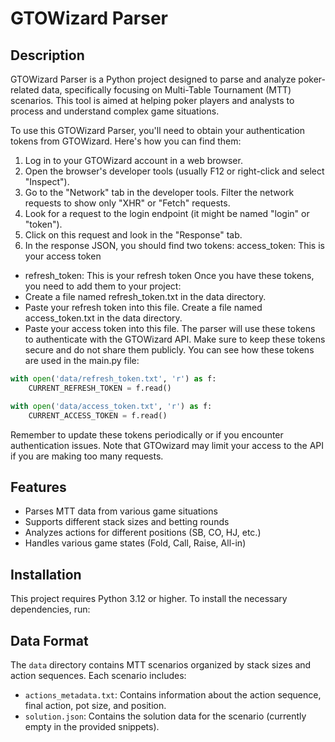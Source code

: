 # GTOWizard Parser

## Description

GTOWizard Parser is a Python project designed to parse and analyze poker-related data, specifically focusing on Multi-Table Tournament (MTT) scenarios. This tool is aimed at helping poker players and analysts to process and understand complex game situations.

To use this GTOWizard Parser, you'll need to obtain your authentication tokens from GTOWizard. Here's how you can find them:
1. Log in to your GTOWizard account in a web browser.
2. Open the browser's developer tools (usually F12 or right-click and select "Inspect").
3. Go to the "Network" tab in the developer tools.
Filter the network requests to show only "XHR" or "Fetch" requests.
4. Look for a request to the login endpoint (it might be named "login" or "token").
5. Click on this request and look in the "Response" tab.
6. In the response JSON, you should find two tokens:
access_token: This is your access token
- refresh_token: This is your refresh token
Once you have these tokens, you need to add them to your project:
- Create a file named refresh_token.txt in the data directory.
- Paste your refresh token into this file.
Create a file named access_token.txt in the data directory.
- Paste your access token into this file.
The parser will use these tokens to authenticate with the GTOWizard API. Make sure to keep these tokens secure and do not share them publicly.
You can see how these tokens are used in the main.py file:

```python
with open('data/refresh_token.txt', 'r') as f:
    CURRENT_REFRESH_TOKEN = f.read()

with open('data/access_token.txt', 'r') as f:
    CURRENT_ACCESS_TOKEN = f.read()
```

Remember to update these tokens periodically or if you encounter authentication issues. Note that GTOwizard may limit your access to the API if you are making too many requests.

## Features

- Parses MTT data from various game situations
- Supports different stack sizes and betting rounds
- Analyzes actions for different positions (SB, CO, HJ, etc.)
- Handles various game states (Fold, Call, Raise, All-in)

## Installation

This project requires Python 3.12 or higher. To install the necessary dependencies, run:



## Data Format

The `data` directory contains MTT scenarios organized by stack sizes and action sequences. Each scenario includes:

- `actions_metadata.txt`: Contains information about the action sequence, final action, pot size, and position.
- `solution.json`: Contains the solution data for the scenario (currently empty in the provided snippets).